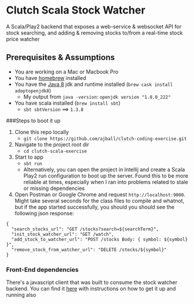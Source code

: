 # Clutch Scala Stock Watcher

A Scala/Play2 backend that exposes a web-service & websocket API for stock searching, and adding & removing stocks to/from a real-time stock price watcher

## Prerequisites & Assumptions

- You are working on a Mac or Macbook Pro
- You have [homebrew](https://brew.sh/) installed
- You have the [Java 8](https://adoptopenjdk.net/) jdk and runtime installed (`brew cask install adoptopenjdk8`)
	- My output from `java -version`: `openjdk version "1.8.0_222"`
- You have scala installed (`brew install sbt`)
	- `sbt sbtVersion` ==> `1.3.8`

###Steps to boot it up

1. Clone this repo locally
	- `git clone https://github.com/ajball/clutch-coding-exercise.git`
2. Navigate to the project root dir
	-  `cd clutch-scala-exercise`
3. Start to app
	- `sbt run`
	- Alternatively, you can open the project in Intellij and create a Scala Play2 run configuration to boot up the server. Found this to be more reliable at times, especially when I ran into problems related to stale or missing dependencies
4. Open Postman or Google Chrome and request `http://localhost:9000`. Might take several seconds for the class files to compile and whatnot, but if the app started successfully, you should you should see the following json response:

```
{
  "search_stocks_url": "GET /stocks?search=${searchTerm}",
  "init_stock_watcher_url": "GET /watch",
  "add_stock_to_watcher_url": "POST /stocks Body: { symbol: ${symbol} }",
  "remove_stock_from_watcher_url": "DELETE /stocks/${symbol}"
}
```

### Front-End dependencies

There's a javascript client that was built to consume the stock watcher backend. You can find it [here](https://github.com/ajball/clutch-coding-exercise-client) with instructions on how to get it up and running also
